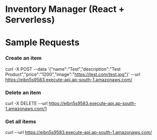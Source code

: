 # Inventory Manager (React + Serverless)


# Sample Requests

### Create an item
curl -X POST --data '{"name":"Test","description":"Test Product","price":"1200","image":"https://test.com/test.jpg"}' --url https://eibn5s9583.execute-api.ap-south-1.amazonaws.com/

### Delete an item
curl -X DELETE --url https://eibn5s9583.execute-api.ap-south-1.amazonaws.com/1

### Get all items
curl --url https://eibn5s9583.execute-api.ap-south-1.amazonaws.com/